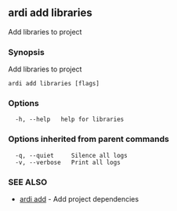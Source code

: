 ## ardi add libraries

Add libraries to project

### Synopsis


Add libraries to project

```
ardi add libraries [flags]
```

### Options

```
  -h, --help   help for libraries
```

### Options inherited from parent commands

```
  -q, --quiet     Silence all logs
  -v, --verbose   Print all logs
```

### SEE ALSO

* [ardi add](ardi_add.md)	 - Add project dependencies

